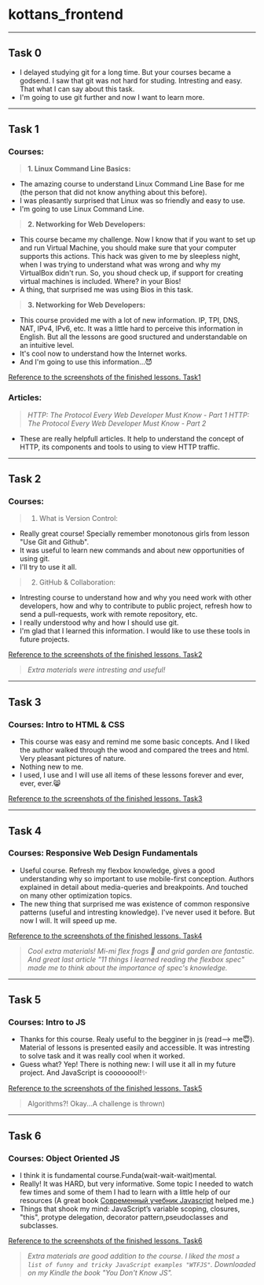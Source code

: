 # kottans_frontend
---------------------

## Task 0
- I delayed studying git for a long time. But your courses became a godsend. I saw that git was not hard for studing. Intresting and easy. That what I can say about this task. 
- I'm going to use git further and now I want to learn more.

----------------------

## Task 1

### Courses:

> __1. Linux Command Line Basics:__
- The amazing course to understand Linux Command Line Base for me (the person that did not know anything about this before).
- I was pleasantly surprised that Linux was so friendly and easy to use.
- I'm going to use Linux Command Line.
    
> __2. Networking for Web Developers:__
- This course became my challenge. Now I know that if you want to set up and run Virtual Machine, you should make sure that
   your computer supports this actions. This hack was given to me by sleepless night, when I was trying to understand what was wrong
   and why my VirtualBox didn't run. So, you shoud check up, if support for creating virtual machines is included. Where? in your Bios!
 - A thing, that surprised me was using Bios in this task.

> __3. Networking for Web Developers:__
- This course provided me with a lot of new information. IP, TPI, DNS, NAT, IPv4, IPv6, etc.  It was a little hard to perceive this information in English. But all the lessons are good sructured and understandable on an intuitive level.
- It's cool now to understand how the Internet works.
- And I'm going to use this information...😈

[Reference to the screenshots of the finished lessons. Task1](/task1.md)


### Articles:
> _HTTP: The Protocol Every Web Developer Must Know - Part 1_
> _HTTP: The Protocol Every Web Developer Must Know - Part 2_
- These are really helpfull articles. It help to understand the concept of HTTP, its components and tools to using to view HTTP traffic.

----------------------

## Task 2

### Courses:

> 1. What is Version Control:
- Really great course! Specially remember monotonous girls from lesson "Use Git and Github". 
- It was useful to learn new commands and about new opportunities of using git.
- I'll try to use it all.

> 2. GitHub & Collaboration:
- Intresting course to understand how and why you need work with other developers, how  and why to contribute to public project, refresh how to send a pull-requests, work with remote repository, etc.
- I really understood why and how I should use git.
- I'm glad that I learned this information. I would like to use these tools in future projects. 

[Reference to the screenshots of the finished lessons. Task2](/task2.md)

> _Extra materials were intresting and useful!_

----------------------

## Task 3

### Courses: Intro to HTML & CSS
- This course was easy and remind me some basic concepts. And I liked the author walked through the wood  and compared the trees and html. Very pleasant pictures of nature.
- Nothing new to me.
- I used, I use and I will use all items of these lessons forever and ever, ever, ever.:smile_cat:

[Reference to the screenshots of the finished lessons. Task3](/task3.md)

----------------------

## Task 4

### Courses: Responsive Web Design Fundamentals
- Useful course. Refresh my flexbox knowledge, gives a good understanding why so important to use mobile-first conception. Authors explained in detail about media-queries and breakpoints. And touched on many other optimization topics.
- The new thing that surprised me was existence of common responsive patterns (useful and intresting knowledge). I've never used it before. But now I will. It will speed up me.

[Reference to the screenshots of the finished lessons. Task4](/task4.md)

> _Cool extra materials! Mi-mi flex frogs :frog: and grid garden are fantastic._ 
> _And great last article "11 things I learned reading the flexbox spec" made me to think about the importance of spec's knowledge._


----------------------

## Task 5

### Courses: Intro to JS
- Thanks for this course. Realy useful to the begginer in js (read--> me:innocent:). Material of lessons is presented easily and accessible. It was intresting to solve task and it was really cool when it worked.
- Guess what? Yep! There is nothing new: I will use it all in my future project. And JavaScript is coooooool!:sparkles:

[Reference to the screenshots of the finished lessons. Task5](/task5.md)

> Algorithms?! Okay...A challenge is thrown)

----------------------

## Task 6

### Courses: Object Oriented JS
- I think it is fundamental course.Funda(wait-wait-wait)mental.
- Really! It was HARD, but very informative. Some topic I needed to watch few times and some of them I had to learn with a little help of our resources (A great book [Современный учебник Javascript](https://learn.javascript.ru/) helped me.)
- Things that shook my mind: JavaScript’s variable scoping, closures, "this", protype delegation, decorator pattern,pseudoclasses and subclasses.

[Reference to the screenshots of the finished lessons. Task6](/task6.md)

> _Extra materials are good addition to the course. I liked the most  `a list of funny and tricky JavaScript examples "WTFJS"`.
Downloaded on my Kindle the book "You Don't Know JS"._
